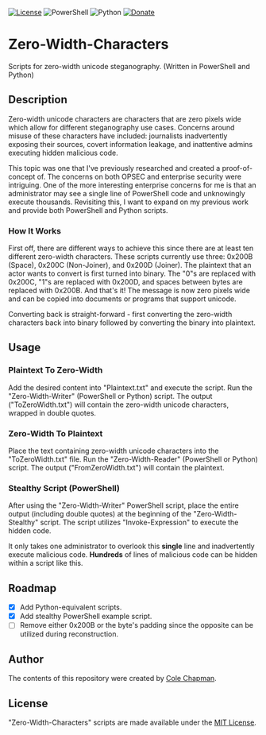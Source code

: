 [![License](https://img.shields.io/badge/license-MIT-green.svg)](https://choosealicense.com/licenses/mit/)
![PowerShell](https://img.shields.io/badge/powershell-7-blue.svg)
![Python](https://img.shields.io/badge/python-v3.9-blue.svg)
[![Donate](https://img.shields.io/badge/donate-PayPal-yellow.svg)](https://www.paypal.com/cgi-bin/webscr?cmd=_donations&business=XH8R7VFJQE3YQ&currency_code=USD)

# Zero-Width-Characters
Scripts for zero-width unicode steganography. (Written in PowerShell and Python)

## Description
Zero-width unicode characters are characters that are zero pixels wide which allow for different steganography use cases.  Concerns around misuse of these characters have included: journalists inadvertently exposing their sources, covert information leakage, and inattentive admins executing hidden malicious code.

This topic was one that I've previously researched and created a proof-of-concept of.  The concerns on both OPSEC and enterprise security were intriguing.  One of the more interesting enterprise concerns for me is that an administrator may see a single line of PowerShell code and unknowingly execute thousands.  Revisiting this, I want to expand on my previous work and provide both PowerShell and Python scripts.

### How It Works
First off, there are different ways to achieve this since there are at least ten different zero-width characters.  These scripts currently use three: 0x200B (Space), 0x200C (Non-Joiner), and 0x200D (Joiner).  The plaintext that an actor wants to convert is first turned into binary.  The "0"s are replaced with 0x200C, "1"s are replaced with 0x200D, and spaces between bytes are replaced with 0x200B.  And that's it!  The message is now zero pixels wide and can be copied into documents or programs that support unicode.

Converting back is straight-forward - first converting the zero-width characters back into binary followed by converting the binary into plaintext.

## Usage
### Plaintext To Zero-Width
Add the desired content into "Plaintext.txt" and execute the script.  Run the "Zero-Width-Writer" (PowerShell or Python) script.  The output ("ToZeroWidth.txt") will contain the zero-width unicode characters, wrapped in double quotes.

### Zero-Width To Plaintext
Place the text containing zero-width unicode characters into the "ToZeroWidth.txt" file.  Run the "Zero-Width-Reader" (PowerShell or Python) script.  The output ("FromZeroWidth.txt") will contain the plaintext.

### Stealthy Script (PowerShell)
After using the "Zero-Width-Writer" PowerShell script, place the entire output (including double quotes) at the beginning of the "Zero-Width-Stealthy" script.  The script utilizes "Invoke-Expression" to execute the hidden code.

It only takes one administrator to overlook this **single** line and inadvertently execute malicious code.  **Hundreds** of lines of malicious code can be hidden within a script like this.

## Roadmap
- [x] Add Python-equivalent scripts.
- [x] Add stealthy PowerShell example script.
- [ ] Remove either 0x200B or the byte's padding since the opposite can be utilized during reconstruction.

## Author
The contents of this repository were created by [Cole Chapman](https://github.com/Endrem/).

## License
"Zero-Width-Characters" scripts are made available under the [MIT License](https://choosealicense.com/licenses/mit/).